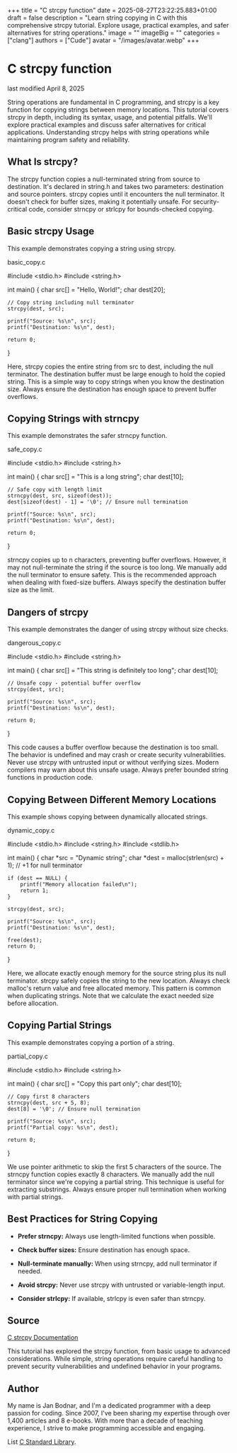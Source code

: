 +++
title = "C strcpy function"
date = 2025-08-27T23:22:25.883+01:00
draft = false
description = "Learn string copying in C with this comprehensive strcpy tutorial. Explore usage, practical examples, and safer alternatives for string operations."
image = ""
imageBig = ""
categories = ["clang"]
authors = ["Cude"]
avatar = "/images/avatar.webp"
+++

# C strcpy function

last modified April 8, 2025

String operations are fundamental in C programming, and strcpy is a
key function for copying strings between memory locations. This tutorial covers
strcpy in depth, including its syntax, usage, and potential
pitfalls. We'll explore practical examples and discuss safer alternatives for
critical applications. Understanding strcpy helps with string
operations while maintaining program safety and reliability.

## What Is strcpy?

The strcpy function copies a null-terminated string from source to
destination. It's declared in string.h and takes two parameters:
destination and source pointers. strcpy copies until it encounters
the null terminator. It doesn't check for buffer sizes, making it potentially
unsafe. For security-critical code, consider strncpy or
strlcpy for bounds-checked copying.

## Basic strcpy Usage

This example demonstrates copying a string using strcpy.

basic_copy.c
  

#include &lt;stdio.h&gt;
#include &lt;string.h&gt;

int main() {
    char src[] = "Hello, World!";
    char dest[20];

    // Copy string including null terminator
    strcpy(dest, src);

    printf("Source: %s\n", src);
    printf("Destination: %s\n", dest);

    return 0;
}

Here, strcpy copies the entire string from src to
dest, including the null terminator. The destination buffer must be
large enough to hold the copied string. This is a simple way to copy strings
when you know the destination size. Always ensure the destination has enough
space to prevent buffer overflows.

## Copying Strings with strncpy

This example demonstrates the safer strncpy function.

safe_copy.c
  

#include &lt;stdio.h&gt;
#include &lt;string.h&gt;

int main() {
    char src[] = "This is a long string";
    char dest[10];
    
    // Safe copy with length limit
    strncpy(dest, src, sizeof(dest));
    dest[sizeof(dest) - 1] = '\0'; // Ensure null termination

    printf("Source: %s\n", src);
    printf("Destination: %s\n", dest);

    return 0;
}

strncpy copies up to n characters, preventing buffer
overflows. However, it may not null-terminate the string if the source is too
long. We manually add the null terminator to ensure safety. This is the
recommended approach when dealing with fixed-size buffers. Always specify the
destination buffer size as the limit.

## Dangers of strcpy

This example demonstrates the danger of using strcpy without size
checks.

dangerous_copy.c
  

#include &lt;stdio.h&gt;
#include &lt;string.h&gt;

int main() {
    char src[] = "This string is definitely too long";
    char dest[10];
    
    // Unsafe copy - potential buffer overflow
    strcpy(dest, src);

    printf("Source: %s\n", src);
    printf("Destination: %s\n", dest);

    return 0;
}

This code causes a buffer overflow because the destination is too small. The
behavior is undefined and may crash or create security vulnerabilities. Never use
strcpy with untrusted input or without verifying sizes. Modern
compilers may warn about this unsafe usage. Always prefer bounded string
functions in production code.

## Copying Between Different Memory Locations

This example shows copying between dynamically allocated strings.

dynamic_copy.c
  

#include &lt;stdio.h&gt;
#include &lt;string.h&gt;
#include &lt;stdlib.h&gt;

int main() {
    char *src = "Dynamic string";
    char *dest = malloc(strlen(src) + 1); // +1 for null terminator
    
    if (dest == NULL) {
        printf("Memory allocation failed\n");
        return 1;
    }

    strcpy(dest, src);

    printf("Source: %s\n", src);
    printf("Destination: %s\n", dest);

    free(dest);
    return 0;
}

Here, we allocate exactly enough memory for the source string plus its null
terminator. strcpy safely copies the string to the new location.
Always check malloc's return value and free allocated memory. This pattern is
common when duplicating strings. Note that we calculate the exact needed size
before allocation.

## Copying Partial Strings

This example demonstrates copying a portion of a string.

partial_copy.c
  

#include &lt;stdio.h&gt;
#include &lt;string.h&gt;

int main() {
    char src[] = "Copy this part only";
    char dest[10];
    
    // Copy first 8 characters
    strncpy(dest, src + 5, 8);
    dest[8] = '\0'; // Ensure null termination

    printf("Source: %s\n", src);
    printf("Partial copy: %s\n", dest);

    return 0;
}

We use pointer arithmetic to skip the first 5 characters of the source. The
strncpy function copies exactly 8 characters. We manually add the
null terminator since we're copying a partial string. This technique is useful
for extracting substrings. Always ensure proper null termination when working
with partial strings.

## Best Practices for String Copying

- **Prefer strncpy:** Always use length-limited functions when possible.

- **Check buffer sizes:** Ensure destination has enough space.

- **Null-terminate manually:** When using strncpy, add null terminator if needed.

- **Avoid strcpy:** Never use strcpy with untrusted or variable-length input.

- **Consider strlcpy:** If available, strlcpy is even safer than strncpy.

## Source

[C strcpy Documentation](https://en.cppreference.com/w/c/string/byte/strcpy)

This tutorial has explored the strcpy function, from basic usage to
advanced considerations. While simple, string operations require careful handling
to prevent security vulnerabilities and undefined behavior in your programs.

## Author

My name is Jan Bodnar, and I'm a dedicated programmer with a deep passion for
coding. Since 2007, I've been sharing my expertise through over 1,400 articles
and 8 e-books. With more than a decade of teaching experience, I strive to make
programming accessible and engaging.

List [C Standard Library](/all/#clang-std).